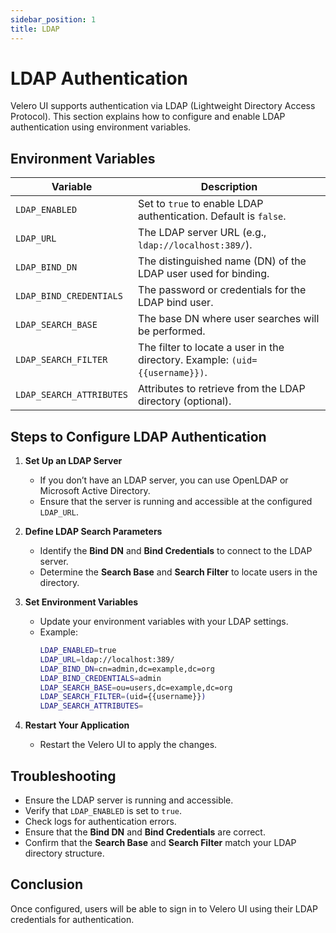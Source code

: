 ```yaml
---
sidebar_position: 1
title: LDAP
---
```


# LDAP Authentication

Velero UI supports authentication via LDAP (Lightweight Directory Access Protocol). This section explains how to configure and enable LDAP authentication using environment variables.

## Environment Variables

| Variable | Description |
|----------|-------------|
| `LDAP_ENABLED` | Set to `true` to enable LDAP authentication. Default is `false`. |
| `LDAP_URL` | The LDAP server URL (e.g., `ldap://localhost:389/`). |
| `LDAP_BIND_DN` | The distinguished name (DN) of the LDAP user used for binding. |
| `LDAP_BIND_CREDENTIALS` | The password or credentials for the LDAP bind user. |
| `LDAP_SEARCH_BASE` | The base DN where user searches will be performed. |
| `LDAP_SEARCH_FILTER` | The filter to locate a user in the directory. Example: `(uid={{username}})`. |
| `LDAP_SEARCH_ATTRIBUTES` | Attributes to retrieve from the LDAP directory (optional). |

## Steps to Configure LDAP Authentication

1. **Set Up an LDAP Server**
   - If you don’t have an LDAP server, you can use OpenLDAP or Microsoft Active Directory.
   - Ensure that the server is running and accessible at the configured `LDAP_URL`.

2. **Define LDAP Search Parameters**
   - Identify the **Bind DN** and **Bind Credentials** to connect to the LDAP server.
   - Determine the **Search Base** and **Search Filter** to locate users in the directory.

3. **Set Environment Variables**
   - Update your environment variables with your LDAP settings.
   - Example:
     ```bash
     LDAP_ENABLED=true
     LDAP_URL=ldap://localhost:389/
     LDAP_BIND_DN=cn=admin,dc=example,dc=org
     LDAP_BIND_CREDENTIALS=admin
     LDAP_SEARCH_BASE=ou=users,dc=example,dc=org
     LDAP_SEARCH_FILTER=(uid={{username}})
     LDAP_SEARCH_ATTRIBUTES=
     ```

4. **Restart Your Application**
   - Restart the Velero UI to apply the changes.

## Troubleshooting

- Ensure the LDAP server is running and accessible.
- Verify that `LDAP_ENABLED` is set to `true`.
- Check logs for authentication errors.
- Ensure that the **Bind DN** and **Bind Credentials** are correct.
- Confirm that the **Search Base** and **Search Filter** match your LDAP directory structure.

## Conclusion

Once configured, users will be able to sign in to Velero UI using their LDAP credentials for authentication.


